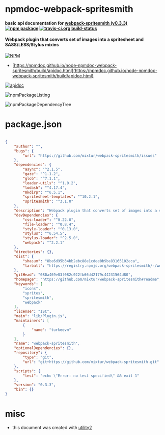 # npmdoc-webpack-spritesmith

#### basic api documentation for  [webpack-spritesmith (v0.3.3)](https://github.com/mixtur/webpack-spritesmith#readme)  [![npm package](https://img.shields.io/npm/v/npmdoc-webpack-spritesmith.svg?style=flat-square)](https://www.npmjs.org/package/npmdoc-webpack-spritesmith) [![travis-ci.org build-status](https://api.travis-ci.org/npmdoc/node-npmdoc-webpack-spritesmith.svg)](https://travis-ci.org/npmdoc/node-npmdoc-webpack-spritesmith)

#### Webpack plugin that converts set of images into a spritesheet and SASS/LESS/Stylus mixins

[![NPM](https://nodei.co/npm/webpack-spritesmith.png?downloads=true&downloadRank=true&stars=true)](https://www.npmjs.com/package/webpack-spritesmith)

- [https://npmdoc.github.io/node-npmdoc-webpack-spritesmith/build/apidoc.html](https://npmdoc.github.io/node-npmdoc-webpack-spritesmith/build/apidoc.html)

[![apidoc](https://npmdoc.github.io/node-npmdoc-webpack-spritesmith/build/screenCapture.buildCi.browser.%252Ftmp%252Fbuild%252Fapidoc.html.png)](https://npmdoc.github.io/node-npmdoc-webpack-spritesmith/build/apidoc.html)

![npmPackageListing](https://npmdoc.github.io/node-npmdoc-webpack-spritesmith/build/screenCapture.npmPackageListing.svg)

![npmPackageDependencyTree](https://npmdoc.github.io/node-npmdoc-webpack-spritesmith/build/screenCapture.npmPackageDependencyTree.svg)



# package.json

```json

{
    "author": "",
    "bugs": {
        "url": "https://github.com/mixtur/webpack-spritesmith/issues"
    },
    "dependencies": {
        "async": "^2.1.5",
        "gaze": "^1.1.2",
        "glob": "^7.1.1",
        "loader-utils": "^1.0.2",
        "lodash": "^4.17.4",
        "mkdirp": "^0.5.1",
        "spritesheet-templates": "^10.2.1",
        "spritesmith": "^3.1.0"
    },
    "description": "Webpack plugin that converts set of images into a spritesheet and SASS/LESS/Stylus mixins",
    "devDependencies": {
        "css-loader": "^0.22.0",
        "file-loader": "^0.8.4",
        "style-loader": "^0.13.0",
        "stylus": "^0.54.5",
        "stylus-loader": "^2.5.0",
        "webpack": "^2.2.1"
    },
    "directories": {},
    "dist": {
        "shasum": "8be6d95b34bb2ebc88e1cdee8b9be83165102eca",
        "tarball": "https://registry.npmjs.org/webpack-spritesmith/-/webpack-spritesmith-0.3.3.tgz"
    },
    "gitHead": "080a469e83f082c022fb66d42179c44231564d80",
    "homepage": "https://github.com/mixtur/webpack-spritesmith#readme",
    "keywords": [
        "icons",
        "sprites",
        "spritesmith",
        "webpack"
    ],
    "license": "ISC",
    "main": "lib/Plugin.js",
    "maintainers": [
        {
            "name": "turkeevm"
        }
    ],
    "name": "webpack-spritesmith",
    "optionalDependencies": {},
    "repository": {
        "type": "git",
        "url": "git+https://github.com/mixtur/webpack-spritesmith.git"
    },
    "scripts": {
        "test": "echo \"Error: no test specified\" && exit 1"
    },
    "version": "0.3.3",
    "bin": {}
}
```



# misc
- this document was created with [utility2](https://github.com/kaizhu256/node-utility2)
